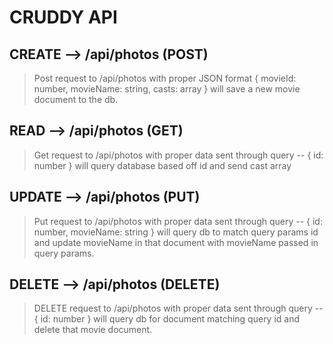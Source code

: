 # CRUDDY API

## CREATE --> /api/photos (POST)

> Post request to /api/photos with proper JSON format { movieId: number, movieName: string, casts: array } will save a new movie document to the db.

## READ --> /api/photos (GET)

> Get request to /api/photos with proper data sent through query -- { id: number } will query database based off id and send cast array

## UPDATE --> /api/photos (PUT)

> Put request to /api/photos with proper data sent through query -- { id: number, movieName: string } will query db to match query params id and update movieName in that document with movieName passed in query params.

## DELETE --> /api/photos (DELETE)

> DELETE request to /api/photos with proper data sent through query -- { id: number } will query db for document matching query id and delete that movie document.
